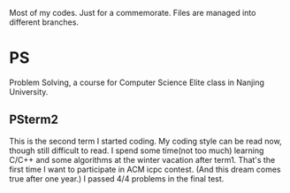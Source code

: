 Most of my codes.
Just for a commemorate.
Files are managed into different branches.

# PS
Problem Solving, a course for Computer Science Elite class in Nanjing University.
## PSterm2
This is the second term I started coding.
My coding style can be read now, though still difficult to read.
I spend some time(not too much) learning C/C++ and some algorithms at the winter vacation after term1.
That's the first time I want to participate in ACM icpc contest.
(And this dream comes true after one year.)
I passed 4/4 problems in the final test.
